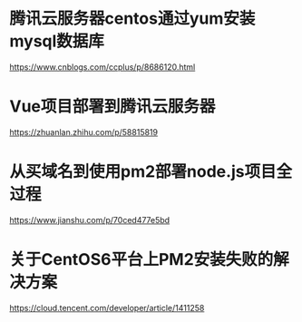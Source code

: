 # 腾讯云服务器centos通过yum安装mysql数据库    
https://www.cnblogs.com/ccplus/p/8686120.html

# Vue项目部署到腾讯云服务器
https://zhuanlan.zhihu.com/p/58815819

# 从买域名到使用pm2部署node.js项目全过程
https://www.jianshu.com/p/70ced477e5bd

# 关于CentOS6平台上PM2安装失败的解决方案
https://cloud.tencent.com/developer/article/1411258
